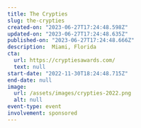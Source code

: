 ```yaml
---
title: The Crypties
slug: the-crypties
created-on: "2023-06-27T17:24:48.598Z"
updated-on: "2023-06-27T17:24:48.635Z"
published-on: "2023-06-27T17:24:48.666Z"
description:  Miami, Florida
cta:
  url: https://cryptiesawards.com/
  text: null
start-date: "2022-11-30T18:24:48.715Z"
end-date: null
image:
  url: /assets/images/crypties-2022.png
  alt: null
event-type: event
involvement: sponsored
---
```

